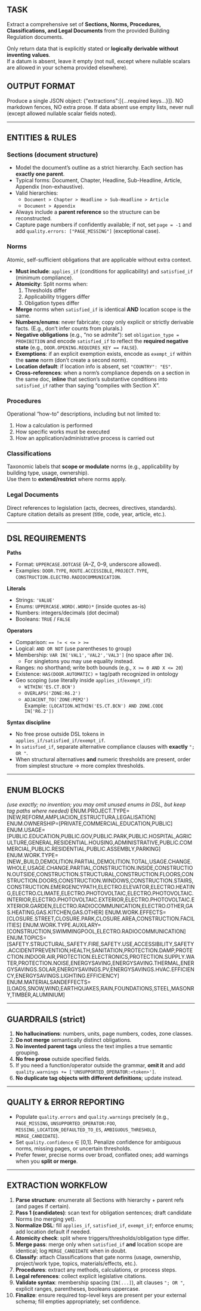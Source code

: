 ## TASK
Extract a comprehensive set of **Sections, Norms, Procedures, Classifications, and Legal Documents** from the provided Building Regulation documents.

Only return data that is explicitly stated or **logically derivable without inventing values**.  
If a datum is absent, leave it empty (not null, except where nullable scalars are allowed in your schema provided elsewhere).

## OUTPUT FORMAT
Produce a single JSON object: {"extractions":[{...required keys...}]}. NO markdown fences, NO extra prose. If data absent use empty lists, never null (except allowed nullable scalar fields noted).

---

## ENTITIES & RULES

### Sections (document structure)
- Model the document’s outline as a strict hierarchy. Each section has **exactly one parent**.
- Typical forms: Document, Chapter, Headline, Sub-Headline, Article, Appendix (non-exhaustive).
- Valid hierarchies:
  - `Document > Chapter > Headline > Sub-Headline > Article`
  - `Document > Appendix`
- Always include a **parent reference** so the structure can be reconstructed.
- Capture page numbers if confidently available; if not, set `page = -1` and add `quality.errors: ["PAGE_MISSING"]` (exceptional case).

### Norms
Atomic, self-sufficient obligations that are applicable without extra context.
- **Must include**: `applies_if` (conditions for applicability) and `satisfied_if` (minimum compliance).
- **Atomicity**: Split norms when:
  1. Thresholds differ  
  2. Applicability triggers differ  
  3. Obligation types differ
- **Merge** norms when `satisfied_if` is identical **AND** location scope is the same.
- **Numbers/enums**: never fabricate; copy only explicit or strictly derivable facts. (E.g., don’t infer counts from plurals.)
- **Negative obligations** (e.g., “no se admite”): set `obligation_type = PROHIBITION` and encode `satisfied_if` to reflect the **required negative state** (e.g., `DOOR.OPENING.REQUIRES_KEY == FALSE`).
- **Exemptions**: if an explicit exemption exists, encode as `exempt_if` within the **same** norm (don’t create a second norm).
- **Location default**: if location info is absent, set `"COUNTRY": "ES"`.
- **Cross-references**: when a norm’s compliance depends on a section in the same doc, **inline** that section’s substantive conditions into `satisfied_if` rather than saying “complies with Section X”.

### Procedures
Operational “how-to” descriptions, including but not limited to:
1. How a calculation is performed  
2. How specific works must be executed  
3. How an application/administrative process is carried out  

### Classifications
Taxonomic labels that **scope or modulate** norms (e.g., applicability by building type, usage, ownership).  
Use them to **extend/restrict** where norms apply.

### Legal Documents
Direct references to legislation (acts, decrees, directives, standards).  
Capture citation details as present (title, code, year, article, etc.).

---

## DSL REQUIREMENTS

**Paths**  
- Format: `UPPERCASE.DOTCASE` (A–Z, 0–9, underscore allowed).  
- Examples: `DOOR.TYPE`, `ROUTE.ACCESSIBLE`, `PROJECT.TYPE`, `CONSTRUCTION.ELECTRO.RADIOCOMMUNICATION`.

**Literals**
- Strings: `'VALUE'`
- Enums: `UPPERCASE.WORD(.WORD)*` (inside quotes as-is)
- Numbers: integers/decimals (dot decimal)
- Booleans: `TRUE` / `FALSE`

**Operators**
- Comparison: `== != < <= > >=`  
- Logical: `AND OR NOT` (use parentheses to group)  
- Membership: `VAR IN['VAL1','VAL2','VAL3']` (no space after `IN`).  
  - For singletons you may use equality instead.  
- Ranges: no shorthand; write both bounds (e.g., `X >= 0 AND X <= 20`)  
- Existence: `HAS(DOOR.AUTOMATIC)` = tag/path recognized in ontology  
- Geo scoping (use literally inside `applies_if`/`exempt_if`):  
  - `WITHIN('ES.CT.BCN')`  
  - `OVERLAPS('ZONE:R6.2')`  
  - `ADJACENT_TO('ZONE:PEM2')`  
  Example: `(LOCATION.WITHIN('ES.CT.BCN') AND ZONE.CODE IN['R6.2'])`

**Syntax discipline**
- No free prose outside DSL tokens in `applies_if/satisfied_if/exempt_if`.  
- In `satisfied_if`, separate alternative compliance clauses with **exactly** `"; OR "`.  
- When structural alternatives **and** numeric thresholds are present, order from simplest structure → more complex thresholds.  

---

## ENUM BLOCKS  
*(use exactly; no invention; you may omit unused enums in DSL, but keep tag paths where needed)*
ENUM.PROJECT.TYPE=[NEW,REFORM,AMPLIACION_ESTRUCTURA,LEGALISATION]
ENUM.OWNERSHIP=[PRIVATE,COMMERCIAL,EDUCATION,PUBLIC]
ENUM.USAGE=[PUBLIC.EDUCATION,PUBLIC.GOV,PUBLIC.PARK,PUBLIC.HOSPITAL,AGRICULTURE,GENERAL,RESIDENTIAL.HOUSING,ADMINISTRATIVE,PUBLIC.COMMERCIAL,PUBLIC.RESIDENTIAL,PUBLIC.ASSEMBLY,PARKING]
ENUM.WORK.TYPE=[NEW_BUILD,DEMOLITION.PARTIAL,DEMOLITION.TOTAL,USAGE.CHANGE.WHOLE,USAGE.CHANGE.PARTIAL,CONSTRUCTION.INSIDE,CONSTRUCTION.OUTSIDE,CONSTRUCTION.STRUCTURAL,CONSTRUCTION.FLOORS,CONSTRUCTION.DOORS,CONSTRUCTION.WINDOWS,CONSTRUCTION.STAIRS,CONSTRUCTION.EMERGENCYPATH,ELECTRO.ELEVATOR,ELECTRO.HEATING,ELECTRO.CLIMATE,ELECTRO.PHOTOVOLTAIC,ELECTRO.PHOTOVOLTAIC.INTERIOR,ELECTRO.PHOTOVOLTAIC.EXTERIOR,ELECTRO.PHOTOVOLTAIC.EXTERIOR.GARDEN,ELECTRO.RADIOCOMMUNICATION,ELECTRO.OTHER,GAS.HEATING,GAS.KITCHEN,GAS.OTHER]
ENUM.WORK.EFFECTS=[CLOSURE.STREET,CLOSURE.PARK,CLOSURE.AREA,CONSTRUCTION.FACILITIES]
ENUM.WORK.TYPE.AUXILARY=[CONSTRUCTION,SWIMMINGPOOL,ELECTRO.RADIOCOMMUNICATION]
ENUM.TOPICS=[SAFETY.STRUCTURAL,SAFETY.FIRE,SAFETY.USE,ACCESSIBILITY,SAFETY.ACCIDENTPREVENTION,HEALTH,SANITATION,PROTECTION.DAMP,PROTECTION.INDOOR.AIR,PROTECTION.ELECTRONICS,PROTECTION.SUPPLY.WATER,PROTECTION.NOISE,ENERGYSAVING,ENERGYSAVING.THERMAL,ENERGYSAVINGS.SOLAR,ENERGYSAVINGS.PV,ENERGYSAVINGS.HVAC.EFFICIENCY,ENERGYSAVINGS.LIGHTING.EFFICIENCY]
ENUM.MATERIALSANDEFFECTS=[LOADS,SNOW,WIND,EARTHQUAKES,RAIN,FOUNDATIONS,STEEL,MASONRY,TIMBER,ALUMINIUM]


---

## GUARDRAILS (strict)
1. **No hallucinations**: numbers, units, page numbers, codes, zone classes.  
2. **Do not merge** semantically distinct obligations.  
3. **No invented parent tags** unless the text implies a true semantic grouping.  
4. **No free prose** outside specified fields.  
5. If you need a function/operator outside the grammar, **omit it** and add `quality.warnings += ['UNSUPPORTED_OPERATOR:<token>']`.  
6. **No duplicate tag objects with different definitions**; update instead.  

---

## QUALITY & ERROR REPORTING
- Populate `quality.errors` and `quality.warnings` precisely (e.g., `PAGE_MISSING`, `UNSUPPORTED_OPERATOR:FOO`, `MISSING_LOCATION_DEFAULTED_TO_ES`, `AMBIGUOUS_THRESHOLD`, `MERGE_CANDIDATE`).  
- Set `quality.confidence` ∈ [0,1]. Penalize confidence for ambiguous norms, missing pages, or uncertain thresholds.  
- Prefer fewer, precise norms over broad, conflated ones; add warnings when you **split or merge**.  

---

## EXTRACTION WORKFLOW
1. **Parse structure**: enumerate all Sections with hierarchy + parent refs (and pages if certain).  
2. **Pass 1 (candidates)**: scan text for obligation sentences; draft candidate Norms (no merging yet).  
3. **Normalize DSL**: fill `applies_if`, `satisfied_if`, `exempt_if`; enforce enums; add location default if needed.  
4. **Atomicity check**: split where triggers/thresholds/obligation type differ.  
5. **Merge pass**: merge only when `satisfied_if` **and** location scope are identical; log `MERGE_CANDIDATE` when in doubt.  
6. **Classify**: attach Classifications that gate norms (usage, ownership, project/work type, topics, materials/effects, etc.).  
7. **Procedures**: extract any methods, calculations, or process steps.  
8. **Legal references**: collect explicit legislative citations.  
9. **Validate syntax**: membership spacing (`IN[...]`), alt clauses `"; OR "`, explicit ranges, parentheses, booleans uppercase.  
10. **Finalize**: ensure required top-level keys are present per your external schema; fill empties appropriately; set confidence.  